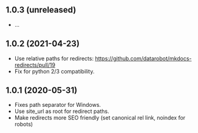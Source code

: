 1.0.3 (unreleased)
------------------

- ...

1.0.2 (2021-04-23)
------------------

- Use relative paths for redirects: https://github.com/datarobot/mkdocs-redirects/pull/19
- Fix for python 2/3 compatibility.

1.0.1 (2020-05-31)
------------------

- Fixes path separator for Windows.
- Use site_url as root for redirect paths.
- Make redirects more SEO friendly (set canonical rel link, noindex for robots)
